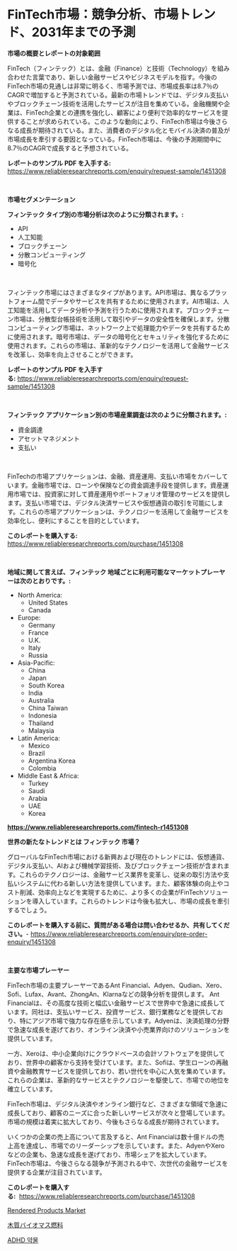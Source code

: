 <p><h1>FinTech市場：競争分析、市場トレンド、2031年までの予測</h1></p><p><strong>市場の概要とレポートの対象範囲</strong></p>
<p><p>FinTech（フィンテック）とは、金融（Finance）と技術（Technology）を組み合わせた言葉であり、新しい金融サービスやビジネスモデルを指す。今後のFinTech市場の見通しは非常に明るく、市場予測では、市場成長率は8.7％のCAGRで増加すると予測されている。最新の市場トレンドでは、デジタル支払いやブロックチェーン技術を活用したサービスが注目を集めている。金融機関や企業は、FinTech企業との連携を強化し、顧客により便利で効率的なサービスを提供することが求められている。このような動向により、FinTech市場は今後さらなる成長が期待されている。また、消費者のデジタル化とモバイル決済の普及が市場成長を牽引する要因となっている。FinTech市場は、今後の予測期間中に8.7％のCAGRで成長すると予想されている。</p></p>
<p><strong>レポートのサンプル PDF を入手する:</strong> <a href="https://www.reliableresearchreports.com/enquiry/request-sample/1451308">https://www.reliableresearchreports.com/enquiry/request-sample/1451308</a></p>
<p>&nbsp;</p>
<p><strong>市場セグメンテーション</strong></p>
<p><strong>フィンテック タイプ別の市場分析は次のように分類されます。:</strong></p>
<p><ul><li>API</li><li>人工知能</li><li>ブロックチェーン</li><li>分散コンピューティング</li><li>暗号化</li></ul></p>
<p>&nbsp;</p>
<p><p>フィンテック市場にはさまざまなタイプがあります。API市場は、異なるプラットフォーム間でデータやサービスを共有するために使用されます。AI市場は、人工知能を活用してデータ分析や予測を行うために使用されます。ブロックチェーン市場は、分散型台帳技術を活用して取引やデータの安全性を確保します。分散コンピューティング市場は、ネットワーク上で処理能力やデータを共有するために使用されます。暗号市場は、データの暗号化とセキュリティを強化するために使用されます。これらの市場は、革新的なテクノロジーを活用して金融サービスを改革し、効率を向上させることができます。</p></p>
<p><strong>レポートのサンプル PDF を入手する:</strong>&nbsp;<a href="https://www.reliableresearchreports.com/enquiry/request-sample/1451308">https://www.reliableresearchreports.com/enquiry/request-sample/1451308</a></p>
<p>&nbsp;</p>
<p><strong> フィンテック アプリケーション別の市場産業調査は次のように分類されます。:</strong></p>
<p><ul><li>資金調達</li><li>アセットマネジメント</li><li>支払い</li></ul></p>
<p>&nbsp;</p>
<p><p>FinTechの市場アプリケーションは、金融、資産運用、支払い市場をカバーしています。金融市場では、ローンや保険などの資金調達手段を提供します。資産運用市場では、投資家に対して資産運用やポートフォリオ管理のサービスを提供します。支払い市場では、デジタル決済サービスや仮想通貨の取引を可能にします。これらの市場アプリケーションは、テクノロジーを活用して金融サービスを効率化し、便利にすることを目的としています。</p></p>
<p><strong>このレポートを購入する:</strong>&nbsp; <a href="https://www.reliableresearchreports.com/purchase/1451308">https://www.reliableresearchreports.com/purchase/1451308</a></p>
<p>&nbsp;</p>
<p><strong>地域に関して言えば、フィンテック 地域ごとに利用可能なマーケットプレーヤーは次のとおりです。:</strong></p>
<p><ul>
    <li>
        North America:
        <ul>
            <li>United States</li>
            <li>Canada</li>
        </ul>
    </li>
    <li>
        Europe:
        <ul>
            <li>Germany</li>
            <li>France</li>
            <li>U.K.</li>
            <li>Italy</li>
            <li>Russia</li>
        </ul>
    </li>
    <li>
        Asia-Pacific:
        <ul>
            <li>China</li>
            <li>Japan</li>
            <li>South Korea</li>
            <li>India</li>
            <li>Australia</li>
            <li>China Taiwan</li>
            <li>Indonesia</li>
            <li>Thailand</li>
            <li>Malaysia</li>
        </ul>
    </li>
    <li>
        Latin America:
        <ul>
            <li>Mexico</li>
            <li>Brazil</li>
            <li>Argentina Korea</li>
            <li>Colombia</li>
        </ul>
    </li>
    <li>
        Middle East & Africa:
        <ul>
            <li>Turkey</li>
            <li>Saudi</li>
            <li>Arabia</li>
            <li>UAE</li>
            <li>Korea</li>
        </ul>
    </li>
    </ul></p>
<p><strong><a href="https://www.reliableresearchreports.com/fintech-r1451308">https://www.reliableresearchreports.com/fintech-r1451308</a></strong>&nbsp;</p>
<p><strong>世界の新たなトレンドとは フィンテック 市場？</strong></p>
<p><p>グローバルなFinTech市場における新興および現在のトレンドには、仮想通貨、デジタル支払い、AIおよび機械学習技術、及びブロックチェーン技術が含まれます。これらのテクノロジーは、金融サービス業界を変革し、従来の取引方法や支払いシステムに代わる新しい方法を提供しています。また、顧客体験の向上やコスト削減、効率向上などを実現するために、より多くの企業がFinTechソリューションを導入しています。これらのトレンドは今後も拡大し、市場の成長を牽引するでしょう。</p></p>
<p><strong>このレポートを購入する前に、質問がある場合は問い合わせるか、共有してください。</strong>- <a href="https://www.reliableresearchreports.com/enquiry/pre-order-enquiry/1451308">https://www.reliableresearchreports.com/enquiry/pre-order-enquiry/1451308</a></p>
<p>&nbsp;</p>
<p><strong>主要な市場プレーヤー</strong></p>
<p><p>FinTech市場の主要プレーヤーであるAnt Financial、Adyen、Qudian、Xero、Sofi、Lufax、Avant、ZhongAn、Klarnaなどの競争分析を提供します。 Ant Financialは、その高度な技術と幅広い金融サービスで世界中で急速に成長しています。同社は、支払いサービス、投資サービス、銀行業務などを提供しており、特にアジア市場で強力な存在感を示しています。Adyenは、決済処理の分野で急速な成長を遂げており、オンライン決済や小売業界向けのソリューションを提供しています。</p><p>一方、Xeroは、中小企業向けにクラウドベースの会計ソフトウェアを提供しており、世界中の顧客から支持を受けています。また、Sofiは、学生ローンの再融資や金融教育サービスを提供しており、若い世代を中心に人気を集めています。これらの企業は、革新的なサービスとテクノロジーを駆使して、市場での地位を確立しています。</p><p>FinTech市場は、デジタル決済やオンライン銀行など、さまざまな領域で急速に成長しており、顧客のニーズに合った新しいサービスが次々と登場しています。市場の規模は着実に拡大しており、今後もさらなる成長が期待されています。</p><p>いくつかの企業の売上高について言及すると、Ant Financialは数十億ドルの売上高を達成し、市場でのリーダーシップを示しています。また、AdyenやXeroなどの企業も、急速な成長を遂げており、市場シェアを拡大しています。FinTech市場は、今後さらなる競争が予測される中で、次世代の金融サービスを提供する企業が注目されています。</p></p>
<p><strong>このレポートを購入する:</strong>&nbsp;&nbsp;<a href="https://www.reliableresearchreports.com/purchase/1451308">https://www.reliableresearchreports.com/purchase/1451308</a></p>
<p><p><a href="https://mire-aunt-385.notion.site/Rendered-Products-Market-Offers-Provide-Insightful-Data-for-the-Time-Period-from-2024-to-2031-and-al-49e716c84c024c03abcf054a7ddd7a1f">Rendered Products Market</a></p><p><a href="https://medium.com/@jacobkelly525/%E6%9C%A8%E8%B3%AA%E3%83%90%E3%82%A4%E3%82%AA%E3%83%9E%E3%82%B9%E7%87%83%E6%96%99%E5%B8%82%E5%A0%B4%E3%81%AE%E5%88%86%E6%9E%90-%E3%82%B0%E3%83%AD%E3%83%BC%E3%83%90%E3%83%AB%E7%94%A3%E6%A5%AD%E3%81%AE%E5%B1%95%E6%9C%9B%E3%81%A8%E4%BA%88%E6%B8%AC-2024%E5%B9%B4%E3%81%8B%E3%82%892031%E5%B9%B4-2f48e590175d">木質バイオマス燃料</a></p><p><a href="https://medium.com/@wallacbahrtyinger567686/%EC%A3%BC%EC%9D%98%EB%A0%A5%EA%B2%B0%ED%95%8D-%EA%B3%BC%EC%9E%89%ED%96%89%EB%8F%99-%EC%9E%A5%EC%95%A0-adhd-%EC%95%BD%EB%AC%BC-%EC%8B%9C%EC%9E%A5-%EA%B7%9C%EB%AA%A8-%EB%B0%8F-%EC%8B%9C%EC%9E%A5-%EB%8F%99%ED%96%A5-2024%EB%85%84%EB%B6%80%ED%84%B0-2031%EB%85%84%EA%B9%8C%EC%A7%80%EC%9D%98-%EC%99%84%EC%A0%84%ED%95%9C-%EC%82%B0%EC%97%85-%EA%B0%9C%EC%9A%94-1346dd1c5445">ADHD 약물</a></p></p>